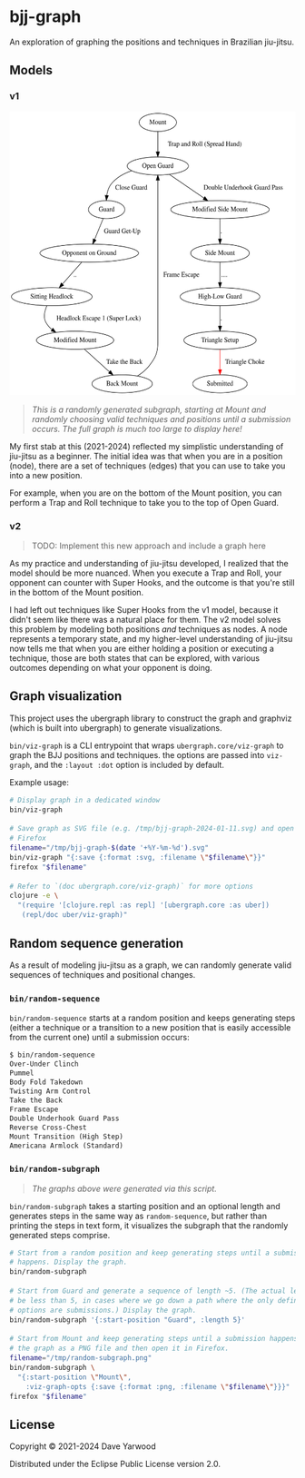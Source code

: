 # bjj-graph

An exploration of graphing the positions and techniques in Brazilian jiu-jitsu.

## Models

### v1

<img
  src="examples/v1-random-subgraph.svg"
  alt="a graph of jiu-jitsu techniques"
  height="500px" >

> _This is a randomly generated subgraph, starting at Mount and randomly
> choosing valid techniques and positions until a submission occurs. The full
> graph is much too large to display here!_

My first stab at this (2021-2024) reflected my simplistic understanding of
jiu-jitsu as a beginner. The initial idea was that when you are in a position
(node), there are a set of techniques (edges) that you can use to take you into
a new position.

For example, when you are on the bottom of the Mount position, you can perform a
Trap and Roll technique to take you to the top of Open Guard.

### v2

> TODO: Implement this new approach and include a graph here

As my practice and understanding of jiu-jitsu developed, I realized that the
model should be more nuanced. When you execute a Trap and Roll, your opponent
can counter with Super Hooks, and the outcome is that you're still in the bottom
of the Mount position.

I had left out techniques like Super Hooks from the v1 model, because it didn't
seem like there was a natural place for them. The v2 model solves this problem
by modeling both positions _and_ techniques as nodes. A node represents a
temporary state, and my higher-level understanding of jiu-jitsu now tells me
that when you are either holding a position or executing a technique, those are
both states that can be explored, with various outcomes depending on what your
opponent is doing.


## Graph visualization

This project uses the ubergraph library to construct the graph and graphviz
(which is built into ubergraph) to generate visualizations.

`bin/viz-graph` is a CLI entrypoint that wraps `ubergraph.core/viz-graph` to
graph the BJJ positions and techniques. the options are passed into `viz-graph`,
and the `:layout :dot` option is included by default.

Example usage:

```bash
# Display graph in a dedicated window
bin/viz-graph

# Save graph as SVG file (e.g. /tmp/bjj-graph-2024-01-11.svg) and open it in
# Firefox
filename="/tmp/bjj-graph-$(date '+%Y-%m-%d').svg"
bin/viz-graph "{:save {:format :svg, :filename \"$filename\"}}"
firefox "$filename"

# Refer to `(doc ubergraph.core/viz-graph)` for more options
clojure -e \
  "(require '[clojure.repl :as repl] '[ubergraph.core :as uber])
   (repl/doc uber/viz-graph)"
```

## Random sequence generation

As a result of modeling jiu-jitsu as a graph, we can randomly generate valid
sequences of techniques and positional changes.

### `bin/random-sequence`

`bin/random-sequence` starts at a random position and keeps generating steps
(either a technique or a transition to a new position that is easily accessible
from the current one) until a submission occurs:

```
$ bin/random-sequence
Over-Under Clinch
Pummel
Body Fold Takedown
Twisting Arm Control
Take the Back
Frame Escape
Double Underhook Guard Pass
Reverse Cross-Chest
Mount Transition (High Step)
Americana Armlock (Standard)
```

### `bin/random-subgraph`

> _The graphs above were generated via this script._

`bin/random-subgraph` takes a starting position and an optional length and
generates steps in the same way as `random-sequence`, but rather than printing
the steps in text form, it visualizes the subgraph that the randomly generated
steps comprise.

```bash
# Start from a random position and keep generating steps until a submission
# happens. Display the graph.
bin/random-subgraph

# Start from Guard and generate a sequence of length ~5. (The actual length may
# be less than 5, in cases where we go down a path where the only definide
# options are submissions.) Display the graph.
bin/random-subgraph '{:start-position "Guard", :length 5}'

# Start from Mount and keep generating steps until a submission happens. Save
# the graph as a PNG file and then open it in Firefox.
filename="/tmp/random-subgraph.png"
bin/random-subgraph \
  "{:start-position \"Mount\",
    :viz-graph-opts {:save {:format :png, :filename \"$filename\"}}}"
firefox "$filename"
```

## License

Copyright © 2021-2024 Dave Yarwood

Distributed under the Eclipse Public License version 2.0.
